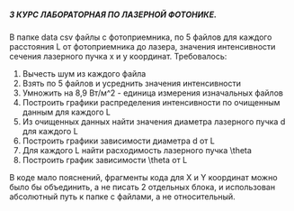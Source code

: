 ##### 3 КУРС ЛАБОРАТОРНАЯ ПО ЛАЗЕРНОЙ ФОТОНИКЕ.

В папке data csv файлы с фотоприемника, по 5 файлов для каждого расстояния L от фотоприемника до лазера, значения интенсивности сечения лазерного пучка x и y координат.
Требовалось:
  1. Вычесть шум из каждого файла
  2. Взять по 5 файлов и усреднить значения интенсивности
  3. Умножить на 8,9 Вт/м^2 - единица измерения изначальных файлов
  4. Построить графики распределения интенсивности по очищенным данным для каждого L
  5. Из очищенных данных найти значения диаметра лазерного пучка d для каждого L
  6. Построить графики зависимости диаметра d от L
  7. Для каждого L найти расходимость лазерного пучка \theta
  8. Построить график зависимости \theta от L

В коде мало пояснений, фрагменты кода для X и Y координат можно было бы объединить, а не писать 2 отдельных блока, и использован абсолютный путь к папке с файлами, а не относительный.
